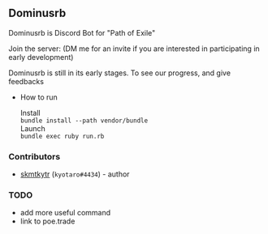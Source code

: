 ## **__Dominusrb__**

Dominusrb is Discord Bot for "Path of Exile" 

Join the server: (DM me for an invite if you are interested in participating in early development)

Dominusrb is still in its early stages. To see our progress, and give feedbacks

* How to run  
  
  Install  
`bundle install --path vendor/bundle`  
  Launch  
`bundle exec ruby run.rb`  

### Contributors

- [skmtkytr](https://github.com/skmtkytr/) (`kyotaro#4434`) - author


### TODO
- add more useful command
- link to poe.trade